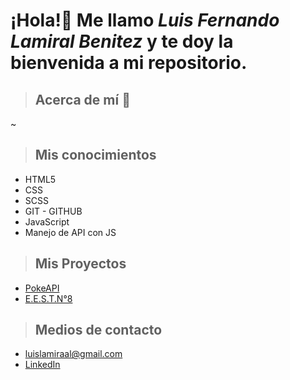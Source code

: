
# ¡Hola!👋 Me llamo *Luis Fernando Lamiral Benitez* y te doy la bienvenida a mi repositorio.

> ## Acerca de **mí** 👤
~

> ## Mis conocimientos
- HTML5
- CSS
- SCSS
- GIT - GITHUB
- JavaScript
- Manejo de API con JS

> ## Mis Proyectos
- [PokeAPI](https://github.com/LuisLamiral8/pokeApi)
- [E.E.S.T.N°8](https://github.com/LuisLamiral8/webAlmafuerte)

> ## Medios de contacto
- luislamiraal@gmail.com
- [LinkedIn](https://www.linkedin.com/in/luis-lamiral/)



<!--
**LuisLamiral8/LuisLamiral8** is a ✨ _special_ ✨ repository because its `README.md` (this file) appears on your GitHub profile.

Here are some ideas to get you started:



- 🔭 I’m currently working on ...
- 🌱 I’m currently learning ...
- 👯 I’m looking to collaborate on ...
- 🤔 I’m looking for help with ...
- 💬 Ask me about ...
- 📫 How to reach me: ...
- 😄 Pronouns: ...
- ⚡ Fun fact: ...
-->
